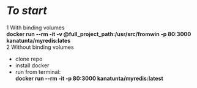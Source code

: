 # _To start_  

1 With binding volumes  
**docker run --rm -it -v @full_project_path:/usr/src/fromwin -p 80:3000 kanatunta/myredis:lates**  
2 Without binding volumes

* clone repo
* install docker  
* run from terminal:  
  **docker run --rm -it -p 80:3000 kanatunta/myredis:latest**  